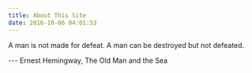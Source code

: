 ```yaml
---
title: About This Site
date: 2016-10-06 04:01:53
---
```

A man is not made for defeat. A man can be destroyed but not defeated.


--- Ernest Hemingway, The Old Man and the Sea